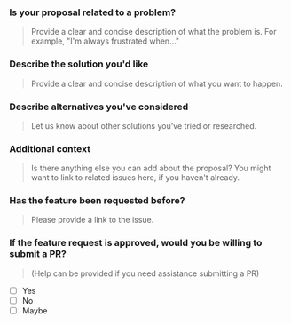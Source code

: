 ### Is your proposal related to a problem?

> Provide a clear and concise description of what the problem is. For example, "I'm always frustrated when..."
### Describe the solution you'd like

> Provide a clear and concise description of what you want to happen.
### Describe alternatives you've considered

> Let us know about other solutions you've tried or researched.
### Additional context

> Is there anything else you can add about the proposal? You might want to link to related issues here, if you haven't already.
### Has the feature been requested before?

> Please provide a link to the issue.
### If the feature request is approved, would you be willing to submit a PR?

> (Help can be provided if you need assistance submitting a PR)
- [ ] Yes
- [ ] No
- [ ] Maybe
